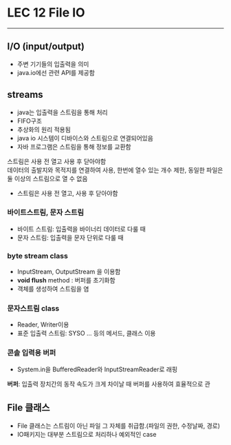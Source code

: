 # LEC 12 File IO
- ------
## I/O (input/output)
- 주변 기기들의 입출력을 의미
- java.io에선 관련 API를 제공함

## streams
- java는 입출력을 스트림을 통해 처리
- FIFO구조
- 추상화의 원리 적용됨
- java io 시스템이 디바이스와 스트림으로 연결되어있음
- 자바 프로그램은 스트림을 통해 정보를 교환함
   
스트림은 사용 전 열고 사용 후 닫아야함  
데이터의 출발지와 목적지를 연결하여 사용, 한번에 열수 있는 개수 제한, 동일한 파일은 둘 이상의 스트림으로 열 수 없음
  
- 스트림은 사용 전 열고, 사용 후 닫아야함

### 바이트스트림, 문자 스트림
- 바이트 스트림: 입출력을 바이너리 데이터로 다룰 때
- 문자 스트림: 입출력을 문자 단위로 다룰 때

### byte stream class
- InputStream, OutputStream 을 이용함
- **void flush** method : 버퍼를 초기화함
- 객체를 생성하여 스트림을 염

### 문자스트림 class
- Reader, Writer이용
- 표준 입출력 스트림: SYSO ... 등의 메서드, 클래스 이용

### 콘솔 입력용 버퍼
- System.in을 BufferedReader와 InputStreamReader로 래핑   

**버퍼**: 입출력 장치간의 동작 속도가 크게 차이날 때 버퍼를 사용하여 효율적으로 관 

## File 클래스
- File 클래스는 스트림이 아닌 파일 그 자체를 취급함.(파일의 권한, 수정날짜, 경로)
- IO패키지는 대부분 스트림으로 처리하나 예외적인 case